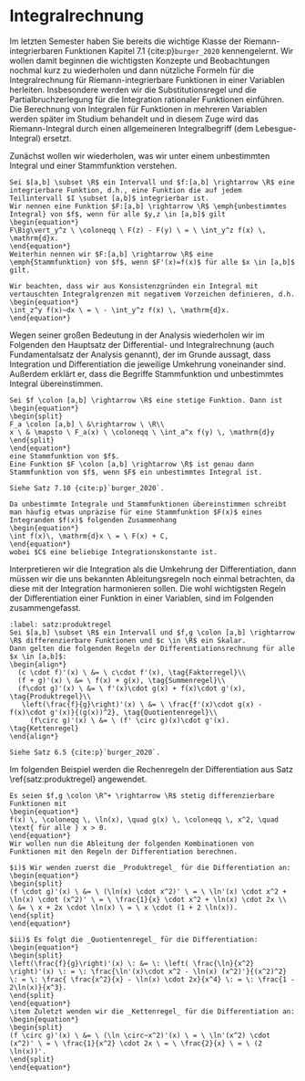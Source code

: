 Integralrechnung
============================

Im letzten Semester haben Sie bereits die wichtige Klasse der Riemann-integrierbaren Funktionen Kapitel 7.1 {cite:p}`burger_2020` kennengelernt.
Wir wollen damit beginnen die wichtigsten Konzepte und Beobachtungen nochmal kurz zu wiederholen und dann nützliche Formeln für die Integralrechnung für Riemann-integrierbare Funktionen in einer Variablen herleiten.
Insbesondere werden wir die Substitutionsregel und die Partialbruchzerlegung für die Integration rationaler Funktionen einführen.
Die Berechnung von Integralen für Funktionen in mehreren Variablen werden später im Studium behandelt und in diesem Zuge wird das Riemann-Integral durch einen allgemeineren Integralbegriff (dem Lebesgue-Integral) ersetzt.

Zunächst wollen wir wiederholen, was wir unter einem unbestimmten Integral und einer Stammfunktion verstehen.

````{prf:definition} Unbestimmtes Integral und Stammfunktion
Sei $[a,b] \subset \R$ ein Intervall und $f:[a,b] \rightarrow \R$ eine integrierbare Funktion, d.h., eine Funktion die auf jedem Teilintervall $I \subset [a,b]$ integrierbar ist.
Wir nennen eine Funktion $F:[a,b] \rightarrow \R$ \emph{unbestimmtes Integral} von $f$, wenn für alle $y,z \in [a,b]$ gilt
\begin{equation*}
F\Big\vert_y^z \ \coloneqq \ F(z) - F(y) \ = \ \int_y^z f(x) \, \mathrm{d}x.
\end{equation*}
Weiterhin nennen wir $F:[a,b] \rightarrow \R$ eine \emph{Stammfunktion} von $f$, wenn $F'(x)=f(x)$ für alle $x \in [a,b]$ gilt.
````

````{prf:remark}
Wir beachten, dass wir aus Konsistenzgründen ein Integral mit vertauschten Integralgrenzen mit negativem Vorzeichen definieren, d.h.
\begin{equation*}
\int_z^y f(x)~dx \ = \ - \int_y^z f(x) \, \mathrm{d}x.
\end{equation*}
````

Wegen seiner großen Bedeutung in der Analysis wiederholen wir im Folgenden den Hauptsatz der Differential- und Integralrechnung (auch Fundamentalsatz der Analysis genannt), der im Grunde aussagt, dass Integration und Differentiation die jeweilige Umkehrung voneinander sind.
Außerdem erklärt er, dass die Begriffe Stammfunktion und unbestimmtes Integral übereinstimmen.

````{prf:theorem} Fundamentalsatz der Analysis
Sei $f \colon [a,b] \rightarrow \R$ eine stetige Funktion. Dann ist 
\begin{equation*}
\begin{split}
F_a \colon [a,b] \ &\rightarrow \ \R\\
x \ & \mapsto \ F_a(x) \ \coloneqq \ \int_a^x f(y) \, \mathrm{d}y
\end{split}
\end{equation*}
eine Stammfunktion von $f$.
Eine Funktion $F \colon [a,b] \rightarrow \R$ ist genau dann Stammfunktion von $f$, wenn $F$ ein unbestimmtes Integral ist.
````

````{prf:proof}
Siehe Satz 7.10 {cite:p}`burger_2020`.
````

````{prf:remark}
Da unbestimmte Integrale und Stammfunktionen übereinstimmen schreibt man häufig etwas unpräzise für eine Stammfunktion $F(x)$ eines Integranden $f(x)$ folgenden Zusammenhang
\begin{equation*}
\int f(x)\, \mathrm{d}x \ = \ F(x) + C,
\end{equation*}
wobei $C$ eine beliebige Integrationskonstante ist.
````

Interpretieren wir die Integration als die Umkehrung der Differentiation, dann müssen wir die uns bekannten Ableitungsregeln noch einmal betrachten, da diese mit der Integration harmonieren sollen.
Die wohl wichtigsten Regeln der Differentiation einer Funktion in einer Variablen, sind im Folgenden zusammengefasst.

````{prf:theorem} Differentiationsregeln
:label: satz:produktregel
Sei $[a,b] \subset \R$ ein Intervall und $f,g \colon [a,b] \rightarrow \R$ differenzierbare Funktionen und $c \in \R$ ein Skalar.
Dann gelten die folgenden Regeln der Differentiationsrechnung für alle $x \in [a,b]$:
\begin{align*}
  (c \cdot f)'(x) \ &= \ c\cdot f'(x), \tag{Faktorregel}\\
  (f + g)'(x) \ &= \ f(x) + g(x), \tag{Summenregel}\\
  (f\cdot g)'(x) \ &= \ f'(x)\cdot g(x) + f(x)\cdot g'(x), \tag{Produktregel}\\
   \left(\frac{f}{g}\right)'(x) \ &= \ \frac{f'(x)\cdot g(x) - f(x)\cdot g'(x)}{(g(x))^2}, \tag{Quotientenregel}\\
     (f\circ g)'(x) \ &= \ (f' \circ g)(x)\cdot g'(x). \tag{Kettenregel}
\end{align*}
````

````{prf:proof}
Siehe Satz 6.5 {cite:p}`burger_2020`.
````

Im folgenden Beispiel werden die Rechenregeln der Differentiation aus Satz \ref{satz:produktregel} angewendet.

````{prf:example}
Es seien $f,g \colon \R^+ \rightarrow \R$ stetig differenzierbare Funktionen mit
\begin{equation*}
f(x) \, \coloneqq \, \ln(x), \quad g(x) \, \coloneqq \, x^2, \quad \text{ für alle } x > 0.
\end{equation*}
Wir wollen nun die Ableitung der folgenden Kombinationen von Funktionen mit den Regeln der Differentiation berechnen.

$i)$ Wir wenden zuerst die _Produktregel_ für die Differentiation an:
\begin{equation*}
\begin{split}
(f \cdot g)'(x) \ &= \ (\ln(x) \cdot x^2)' \ = \ \ln'(x) \cdot x^2 + \ln(x) \cdot (x^2)' \ = \ \frac{1}{x} \cdot x^2 + \ln(x) \cdot 2x \\
\ &= \ x + 2x \cdot \ln(x) \ = \ x \cdot (1 + 2 \ln(x)).
\end{split}
\end{equation*}

$ii)$ Es folgt die _Quotientenregel_ für die Differentiation:
\begin{equation*}
\begin{split}
\left(\frac{f}{g}\right)'(x) \: &= \: \left( \frac{\ln}{x^2} \right)'(x) \: = \: \frac{\ln'(x)\cdot x^2 - \ln(x) (x^2)'}{(x^2)^2} \: = \: \frac{ \frac{x^2}{x} - \ln(x) \cdot 2x}{x^4} \: = \: \frac{1 - 2\ln(x)}{x^3}.
\end{split}
\end{equation*}
\item Zuletzt wenden wir die _Kettenregel_ für die Differentiation an:
\begin{equation*}
\begin{split}
(f \circ g)'(x) \ &= \ (\ln \circ~x^2)'(x) \ = \ \ln'(x^2) \cdot (x^2)' \ = \ \frac{1}{x^2} \cdot 2x \ = \ \frac{2}{x} \ = \ (2 \ln(x))'.
\end{split}
\end{equation*}
````
